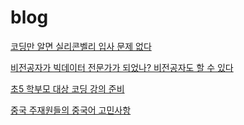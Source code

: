 # blog 

[코딩만 알면 실리콘벨리 입사 문제 없다](https://blog.naver.com/abccoding/222432197192)

[비전공자가 빅데이터 전문가가 되었나? 비전공자도 할 수 있다](https://blog.naver.com/abccoding/222433175312)

[초5 학부모 대상 코딩 강의 준비](https://blog.naver.com/abccoding/222435187906)

[중국 주재원들의 중국어 고민사항](https://blog.naver.com/abccoding/222435264604)

